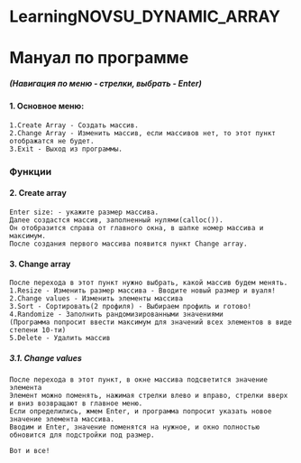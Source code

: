 # LearningNOVSU_DYNAMIC_ARRAY

# Мануал по программе

##### (Навигация по меню - стрелки, выбрать - Enter)
#### 1. Основное меню:
    1.Create Array - Создать массив.
    2.Change Array - Изменить массив, если массивов нет, то этот пункт отображатся не будет.
    3.Exit - Выход из программы.
    
    
### Функции
#### 2. Create array
    Enter size: - укажите размер массива.
    Далее создастся массив, заполненный нулями(calloc()).
    Он отобразится справа от главного окна, в шапке номер массива и максимум.
    После создания первого массива появится пункт Change array.
#### 3. Change array
    После перехода в этот пункт нужно выбрать, какой массив будем менять.
    1.Resize - Изменить размер массива - Вводите новый размер и вуаля!
    2.Change values - Изменить элементы массива
    3.Sort - Сортировать(2 профиля) - Выбираем профиль и готово!
    4.Randomize - Заполнить рандомизированными значениями 
    (Программа попросит ввести максимум для значений всех элементов в виде степени 10-ти)
    5.Delete - Удалить массив
##### 3.1. Change values
    После перехода в этот пункт, в окне массива подсветится значение элемента
    Элемент можно поменять, нажимая стрелки влево и вправо, стрелки вверх и вниз возвращают в главное меню.
    Если определились, жмем Enter, и программа попросит указать новое значение элемента массива.
    Вводим и Enter, значение поменятся на нужное, и окно полностью обновится для подстройки под размер.
    
    Вот и все!
